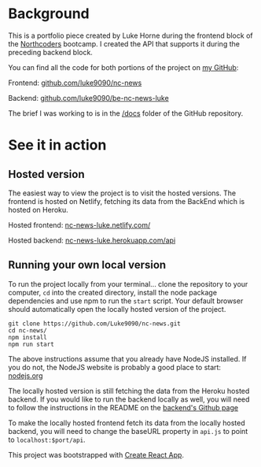 # Background

This is a portfolio piece created by Luke Horne during the frontend block of the [Northcoders](http://northcoders.com) bootcamp. I created the API that supports it during the preceding backend block.

You can find all the code for both portions of the project on [my GitHub](https://github.com/Luke9090):

Frontend: [github.com/luke9090/nc-news](https://github.com/Luke9090/nc-news)

Backend: [github.com/luke9090/be-nc-news-luke](https://github.com/Luke9090/be-nc-news-luke)

The brief I was working to is in the [/docs](https://github.com/Luke9090/nc-news/tree/master/docs) folder of the GitHub repository.

# See it in action

## Hosted version

The easiest way to view the project is to visit the hosted versions. The frontend is hosted on Netlify, fetching its data from the BackEnd which is hosted on Heroku.

Hosted frontend: [nc-news-luke.netlify.com/](https://nc-news-luke.netlify.com/)

Hosted backend: [nc-news-luke.herokuapp.com/api](https://nc-news-luke.herokuapp.com/api)

## Running your own local version

To run the project locally from your terminal... clone the repository to your computer, `cd` into the created directory, install the node package dependencies and use npm to run the `start` script. Your default browser should automatically open the locally hosted version of the project.

```
git clone https://github.com/Luke9090/nc-news.git
cd nc-news/
npm install
npm run start
```

The above instructions assume that you already have NodeJS installed. If you do not, the NodeJS website is probably a good place to start: [nodejs.org](https://nodejs.org/en/)

The locally hosted version is still fetching the data from the Heroku hosted backend. If you would like to run the backend locally as well, you will need to follow the instructions in the README on the [backend's Github page](https://github.com/Luke9090/be-nc-news-luke)

To make the locally hosted frontend fetch its data from the locally hosted backend, you will need to change the baseURL property in `api.js` to point to `localhost:$port/api`.

This project was bootstrapped with [Create React App](https://github.com/facebook/create-react-app).
